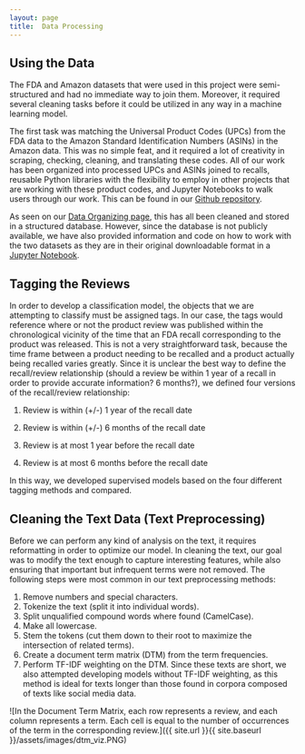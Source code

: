 ```yaml
---
layout: page
title:  Data Processing
---
```


## Using the Data

The FDA and Amazon datasets that were used in this project were semi-structured and had no immediate way to join them. Moreover, it required several cleaning tasks before it could be utilized in any way in a machine learning model.

The first task was matching the Universal Product Codes (UPCs) from the FDA data to the Amazon Standard Identification Numbers (ASINs) in the Amazon data. This was no simple feat, and it required a lot of creativity in scraping, checking, cleaning, and translating these codes. All of our work has been organized into processed UPCs and ASINs joined to recalls, reusable Python libraries with the flexibility to employ in other projects that are working with these product codes, and Jupyter Notebooks to walk users through our work. This can be found in our [Github repository](https://github.com/uwescience/DSSG2016-UnsafeFoods).

As seen on our [Data Organizing page](data-organizing.md), this has all been cleaned and stored in a structured database. However, since the database is not publicly available, we have also provided information and code on how to work with the two datasets as they are in their original downloadable format in a [Jupyter Notebook](blob/master/notebooks/NMF_exploration.ipynb).

## Tagging the Reviews

In order to develop a classification model, the objects that we are attempting to classify must be assigned tags. In our case, the tags would reference where or not the product review was published within the chronological vicinity of the time that an FDA recall corresponding to the product was released. This is not a very straightforward task, because the time frame between a product needing to be recalled and a product actually being recalled varies greatly. Since it is unclear the best way to define the recall/review relationship (should a review be within 1 year of a recall in order to provide accurate information? 6 months?), we defined four versions of the recall/review relationship:

1.  Review is within (+/-) 1 year of the recall date

2.  Review is within (+/-) 6 months of the recall date

3.  Review is at most 1 year before the recall date

4.  Review is at most 6 months before the recall date

In this way, we developed supervised models based on the four different tagging methods and compared.

## Cleaning the Text Data (Text Preprocessing)

Before we can perform any kind of analysis on the text, it requires reformatting in order to optimize our model. In cleaning the text, our goal was to modify the text enough to capture interesting features, while also ensuring that important but infrequent terms were not removed. The following steps were most common in our text preprocessing methods:

1. Remove numbers and special characters.
2. Tokenize the text (split it into individual words).
3. Split unqualified compound words where found (CamelCase).
4. Make all lowercase.
5. Stem the tokens (cut them down to their root to maximize the intersection of related terms).
6. Create a document term matrix (DTM) from the term frequencies.
7. Perform TF-IDF weighting on the DTM. Since these texts are short, we also attempted developing models without TF-IDF weighting, as this method is ideal for texts longer than those found in corpora composed of texts like social media data.

![In the Document Term Matrix, each row represents a review, and each column represents a term. Each cell is equal to the number of occurrences of the term in the corresponding review.]({{ site.url }}{{ site.baseurl }}/assets/images/dtm_viz.PNG)
